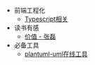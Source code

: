 - 前端工程化
  - [Typescript相关](project/ts.md)
- 读书有感
  - [价值 - 张磊](reader/worth.md)
- 必备工具
  - [plantuml-uml在线工具](https://plantuml.com/zh/)
